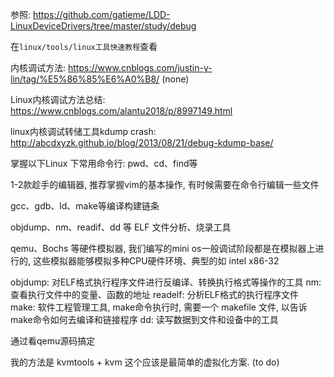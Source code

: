 参照: https://github.com/gatieme/LDD-LinuxDeviceDrivers/tree/master/study/debug

在`linux/tools/linux工具快速教程`查看


内核调试方法: https://www.cnblogs.com/justin-y-lin/tag/%E5%86%85%E6%A0%B8/ (none)


Linux内核调试方法总结: https://www.cnblogs.com/alantu2018/p/8997149.html




linux内核调试转储工具kdump crash: http://abcdxyzk.github.io/blog/2013/08/21/debug-kdump-base/



掌握以下Linux 下常用命令行: pwd、cd、find等

1-2款趁手的编辑器, 推荐掌握vim的基本操作, 有时候需要在命令行编辑一些文件

gcc、gdb、ld、make等编译构建链条

objdump、nm、readif、dd 等 ELF 文件分析、烧录工具

qemu、Bochs 等硬件模拟器, 我们编写的mini os一般调试阶段都是在模拟器上进行的, 这些模拟器能够模拟多种CPU硬件环境、典型的如 intel x86-32

objdump: 对ELF格式执行程序文件进行反编译、转换执行格式等操作的工具
nm: 查看执行文件中的变量、函数的地址
readelf: 分析ELF格式的执行程序文件
make: 软件工程管理工具,  make命令执行时, 需要一个 makefile 文件, 以告诉make命令如何去编译和链接程序
dd: 读写数据到文件和设备中的工具




通过看qemu源码搞定

我的方法是 kvmtools + kvm 这个应该是最简单的虚拟化方案.  (to do)